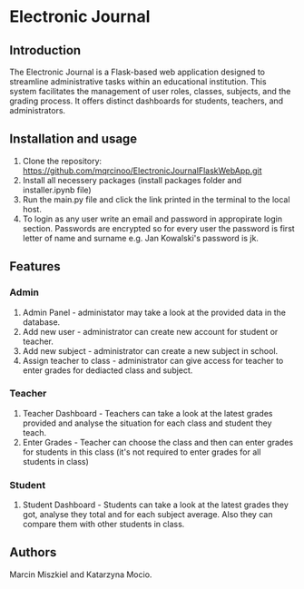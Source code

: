 # Electronic Journal

## Introduction

The Electronic Journal is a Flask-based web application designed to streamline administrative tasks within an educational institution. This system facilitates the management of user roles, classes, subjects, and the grading process. It offers distinct dashboards for students, teachers, and administrators.

## Installation and usage

1. Clone the repository: https://github.com/mqrcinoo/ElectronicJournalFlaskWebApp.git
2. Install all necessery packages (install packages folder and installer.ipynb file)
3. Run the main.py file and click the link printed in the terminal to the local host.
4. To login as any user write an email and password in appropirate login section. Passwords are encrypted so for every user the password is first letter of name and surname e.g. Jan Kowalski's password is jk.

## Features

### Admin

1. Admin Panel - administator may take a look at the provided data in the database.
2. Add new user - administrator can create new account for student or teacher.
3. Add new subject - administrator can create a new subject in school.
4. Assign teacher to class - administrator can give access for teacher to enter grades for dediacted class and subject.


### Teacher

1. Teacher Dashboard - Teachers can take a look at the latest grades provided and analyse the situation for each class and student they teach.
2. Enter Grades - Teacher can choose the class and then can enter grades for students in this class (it's not required to enter grades for all students in class)

### Student

1. Student Dashboard - Students can take a look at the latest grades they got, analyse they total and for each subject average. Also they can compare them with other students in class.

## Authors

Marcin Miszkiel and Katarzyna Mocio.
